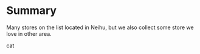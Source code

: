 # Summary
Many stores on the list located in Neihu, but we also collect some store we love in other area. 

cat
